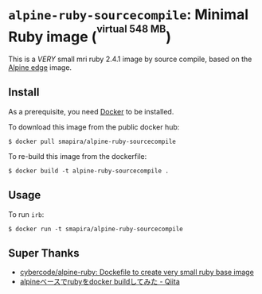 # `alpine-ruby-sourcecompile`: Minimal Ruby image (<sup><sup>virtual 548 MB</sup></sup>)

This is a *VERY* small mri ruby 2.4.1 image by source compile, based on the [Alpine edge](https://hub.docker.com/_/alpine/) image.

## Install

As a prerequisite, you need [Docker](https://docker.com) to be installed.

To download this image from the public docker hub:

	$ docker pull smapira/alpine-ruby-sourcecompile

To re-build this image from the dockerfile:

	$ docker build -t alpine-ruby-sourcecompile .

## Usage

To run `irb`:

	$ docker run -t smapira/alpine-ruby-sourcecompile


## Super Thanks
- [cybercode/alpine-ruby: Dockefile to create very small ruby base image](https://github.com/cybercode/alpine-ruby)
- [alpineベースでrubyをdocker buildしてみた - Qiita](http://qiita.com/tknzk/items/ee9b4ca664c8f3bce042)

